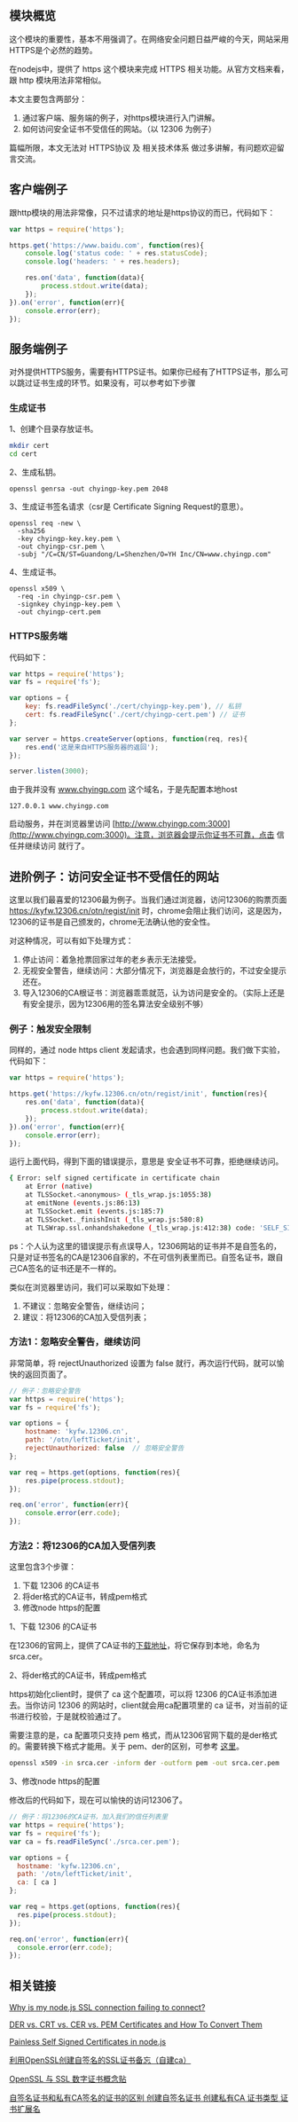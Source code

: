 ## 模块概览

这个模块的重要性，基本不用强调了。在网络安全问题日益严峻的今天，网站采用HTTPS是个必然的趋势。

在nodejs中，提供了 https 这个模块来完成 HTTPS 相关功能。从官方文档来看，跟 http 模块用法非常相似。

本文主要包含两部分：

1. 通过客户端、服务端的例子，对https模块进行入门讲解。
2. 如何访问安全证书不受信任的网站。（以 12306 为例子）

篇幅所限，本文无法对 HTTPS协议 及 相关技术体系 做过多讲解，有问题欢迎留言交流。

## 客户端例子

跟http模块的用法非常像，只不过请求的地址是https协议的而已，代码如下：

```js
var https = require('https');

https.get('https://www.baidu.com', function(res){
    console.log('status code: ' + res.statusCode);
    console.log('headers: ' + res.headers);

    res.on('data', function(data){
        process.stdout.write(data);
    });
}).on('error', function(err){
    console.error(err);
});
```

## 服务端例子

对外提供HTTPS服务，需要有HTTPS证书。如果你已经有了HTTPS证书，那么可以跳过证书生成的环节。如果没有，可以参考如下步骤

### 生成证书

1、创建个目录存放证书。

```bash
mkdir cert
cd cert
```

2、生成私钥。

```
openssl genrsa -out chyingp-key.pem 2048
```

3、生成证书签名请求（csr是 Certificate Signing Request的意思）。

```
openssl req -new \
  -sha256
  -key chyingp-key.key.pem \
  -out chyingp-csr.pem \
  -subj "/C=CN/ST=Guandong/L=Shenzhen/O=YH Inc/CN=www.chyingp.com"
```

4、生成证书。

```
openssl x509 \
  -req -in chyingp-csr.pem \
  -signkey chyingp-key.pem \
  -out chyingp-cert.pem
```

### HTTPS服务端

代码如下：

```js
var https = require('https');
var fs = require('fs');

var options = {
    key: fs.readFileSync('./cert/chyingp-key.pem'), // 私钥
    cert: fs.readFileSync('./cert/chyingp-cert.pem') // 证书
};

var server = https.createServer(options, function(req, res){
    res.end('这是来自HTTPS服务器的返回');
});

server.listen(3000);
```

由于我并没有 www.chyingp.com 这个域名，于是先配置本地host

```
127.0.0.1 www.chyingp.com
```

启动服务，并在浏览器里访问 [http://www.chyingp.com:3000](http://www.chyingp.com:3000)。注意，浏览器会提示你证书不可靠，点击 信任并继续访问 就行了。

## 进阶例子：访问安全证书不受信任的网站

这里以我们最喜爱的12306最为例子。当我们通过浏览器，访问12306的购票页面 https://kyfw.12306.cn/otn/regist/init 时，chrome会阻止我们访问，这是因为，12306的证书是自己颁发的，chrome无法确认他的安全性。

对这种情况，可以有如下处理方式：

1. 停止访问：着急抢票回家过年的老乡表示无法接受。
2. 无视安全警告，继续访问：大部分情况下，浏览器是会放行的，不过安全提示还在。
3. 导入12306的CA根证书：浏览器乖乖就范，认为访问是安全的。（实际上还是有安全提示，因为12306用的签名算法安全级别不够）

### 例子：触发安全限制

同样的，通过 node https client 发起请求，也会遇到同样问题。我们做下实验，代码如下：

```js
var https = require('https');

https.get('https://kyfw.12306.cn/otn/regist/init', function(res){   
    res.on('data', function(data){
        process.stdout.write(data);
    });
}).on('error', function(err){
    console.error(err);
});
```

运行上面代码，得到下面的错误提示，意思是 安全证书不可靠，拒绝继续访问。

```bash
{ Error: self signed certificate in certificate chain
    at Error (native)
    at TLSSocket.<anonymous> (_tls_wrap.js:1055:38)
    at emitNone (events.js:86:13)
    at TLSSocket.emit (events.js:185:7)
    at TLSSocket._finishInit (_tls_wrap.js:580:8)
    at TLSWrap.ssl.onhandshakedone (_tls_wrap.js:412:38) code: 'SELF_SIGNED_CERT_IN_CHAIN' }
```

ps：个人认为这里的错误提示有点误导人，12306网站的证书并不是自签名的，只是对证书签名的CA是12306自家的，不在可信列表里而已。自签名证书，跟自己CA签名的证书还是不一样的。

类似在浏览器里访问，我们可以采取如下处理：

1. 不建议：忽略安全警告，继续访问；
2. 建议：将12306的CA加入受信列表；

### 方法1：忽略安全警告，继续访问

非常简单，将 rejectUnauthorized 设置为 false 就行，再次运行代码，就可以愉快的返回页面了。

```js
// 例子：忽略安全警告
var https = require('https');
var fs = require('fs');

var options = { 
    hostname: 'kyfw.12306.cn',
    path: '/otn/leftTicket/init',
    rejectUnauthorized: false  // 忽略安全警告
};

var req = https.get(options, function(res){ 
    res.pipe(process.stdout);   
});

req.on('error', function(err){
    console.error(err.code);
});
```

### 方法2：将12306的CA加入受信列表

这里包含3个步骤：

1. 下载 12306 的CA证书
2. 将der格式的CA证书，转成pem格式
3. 修改node https的配置

1、下载 12306 的CA证书

在12306的官网上，提供了CA证书的[下载地址](http://www.12306.cn/mormhweb/ggxxfw/wbyyzj/201106/srca12306.zip)，将它保存到本地，命名为 srca.cer。

2、将der格式的CA证书，转成pem格式

https初始化client时，提供了 ca 这个配置项，可以将 12306 的CA证书添加进去。当你访问 12306 的网站时，client就会用ca配置项里的 ca 证书，对当前的证书进行校验，于是就校验通过了。

需要注意的是，ca 配置项只支持 pem 格式，而从12306官网下载的是der格式的。需要转换下格式才能用。关于 pem、der的区别，可参考 [这里](https://support.ssl.com/Knowledgebase/Article/View/19/0/der-vs-crt-vs-cer-vs-pem-certificates-and-how-to-convert-them)。

```bash
openssl x509 -in srca.cer -inform der -outform pem -out srca.cer.pem
```

3、修改node https的配置

修改后的代码如下，现在可以愉快的访问12306了。

```js
// 例子：将12306的CA证书，加入我们的信任列表里
var https = require('https');
var fs = require('fs');
var ca = fs.readFileSync('./srca.cer.pem');

var options = { 
  hostname: 'kyfw.12306.cn',
  path: '/otn/leftTicket/init',
  ca: [ ca ]
};

var req = https.get(options, function(res){ 
  res.pipe(process.stdout); 
});

req.on('error', function(err){
  console.error(err.code);
});
```

## 相关链接

[Why is my node.js SSL connection failing to connect?](http://www.thedreaming.org/2016/09/27/nodejs-ssl/)

[DER vs. CRT vs. CER vs. PEM Certificates and How To Convert Them](https://support.ssl.com/Knowledgebase/Article/View/19/0/der-vs-crt-vs-cer-vs-pem-certificates-and-how-to-convert-them)

[Painless Self Signed Certificates in node.js](https://github.com/Daplie/node-ssl-root-cas/wiki/Painless-Self-Signed-Certificates-in-node.js)

[利用OpenSSL创建自签名的SSL证书备忘（自建ca）](http://wangye.org/blog/archives/732/)

[OpenSSL 与 SSL 数字证书概念贴](http://seanlook.com/2015/01/15/openssl-certificate-encryption/)

[自签名证书和私有CA签名的证书的区别 创建自签名证书 创建私有CA 证书类型 证书扩展名](http://blog.csdn.net/sdcxyz/article/details/47220129)

